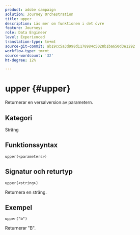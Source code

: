 ```yaml
---
product: adobe campaign
solution: Journey Orchestration
title: upper
description: Läs mer om funktionen i det övre
feature: Journeys
role: Data Engineer
level: Experienced
translation-type: tm+mt
source-git-commit: ab19cc5a3d998d1178984c5028b1ba650d3e1292
workflow-type: tm+mt
source-wordcount: '32'
ht-degree: 12%

---
```



# upper {#upper}

Returnerar en versalversion av parametern.

## Kategori

Sträng

## Funktionssyntax

`upper(<parameters>)`

## Signatur och returtyp

`upper(<string>)`

Returnera en sträng.

## Exempel

`upper("b")`

Returnerar &quot;B&quot;.
